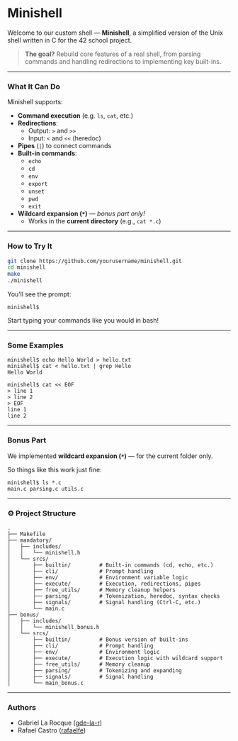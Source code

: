 #  Minishell

Welcome to our custom shell — **Minishell**, a simplified version of the Unix shell written in C for the 42 school project.

> **The goal?** Rebuild core features of a real shell, from parsing commands and handling redirections to implementing key built-ins.

---

###  What It Can Do

Minishell supports:

- **Command execution** (e.g. `ls`, `cat`, etc.)
- **Redirections**:
  - Output: `>` and `>>`
  - Input: `<` and `<<` (heredoc)
- **Pipes** (`|`) to connect commands
- **Built-in commands**:
  - `echo`
  - `cd`
  - `env`
  - `export`
  - `unset`
  - `pwd`
  - `exit`
- **Wildcard expansion (`*`)** — *bonus part only!*
  - Works in the **current directory** (e.g., `cat *.c`)

---

###  How to Try It

```bash
git clone https://github.com/yourusername/minishell.git
cd minishell
make
./minishell
```

You’ll see the prompt:

```shell
minishell$
```

Start typing your commands like you would in bash!

---

### Some Examples

```shell
minishell$ echo Hello World > hello.txt
minishell$ cat < hello.txt | grep Hello
Hello World
```

```shell
minishell$ cat << EOF
> line 1
> line 2
> EOF
line 1
line 2
```

---

###  Bonus Part

We implemented **wildcard expansion (`*`)** — for the current folder only.

So things like this work just fine:

```shell
minishell$ ls *.c
main.c parsing.c utils.c
```

---

### ⚙ Project Structure

```
.
├── Makefile
├── mandatory/
│   ├── includes/
│   │   └── minishell.h
│   └── srcs/
│       ├── builtin/         # Built-in commands (cd, echo, etc.)
│       ├── cli/             # Prompt handling
│       ├── env/             # Environment variable logic
│       ├── execute/         # Execution, redirections, pipes
│       ├── free_utils/      # Memory cleanup helpers
│       ├── parsing/         # Tokenization, heredoc, syntax checks
│       ├── signals/         # Signal handling (Ctrl-C, etc.)
│       └── main.c
├── bonus/
│   ├── includes/
│   │   └── minishell_bonus.h
│   └── srcs/
│       ├── builtin/         # Bonus version of built-ins
│       ├── cli/             # Prompt handling
│       ├── env/             # Environment logic
│       ├── execute/         # Execution logic with wildcard support
│       ├── free_utils/      # Memory cleanup
│       ├── parsing/         # Tokenizing and expanding
│       ├── signals/         # Signal handling
│       └── main_bonus.c
```

---

###  Authors

- Gabriel La Rocque ([gde-la-r](https://github.com/larocqueg))  
- Rafael Castro ([rafaelfe](https://github.com/therappha))
